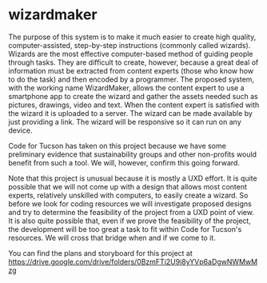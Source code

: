 # wizardmaker
The purpose of this system is to make it much easier to create high quality, computer-assisted, step-by-step instructions (commonly called wizards). Wizards are the most effective computer-based method of guiding people through tasks. They are difficult to create, however, because a great deal of information must be extracted from content experts (those who know how to do the task) and then encoded by a programmer. The proposed system, with the working name WizardMaker, allows the content expert to use a smartphone app to create the wizard and gather the assets needed such as pictures, drawings, video and text. When the content expert is satisfied with the wizard it is uploaded to a server. The wizard can be made available by just providing a link. The wizard will be responsive so it can run on any device.

Code for Tucson has taken on this project because we have some preliminary evidence that sustainability groups and other non-profits would benefit from such a tool.  We will, however, confirm this going forward.

Note that this project is unusual because it is mostly a UXD effort. It is quite possible that we will not come up with a design that allows most content experts, relatively unskilled with computers, to easily create a wizard. So before we look for coding resources we will investigate proposed designs and try to determine the feasibility of the project from a UXD point of view. It is also quite possible that, even if we prove the feasibility of the project, the development will be too great a task to fit within Code for Tucson's resources. We will cross that bridge when and if we come to it.

You can find the plans and storyboard for this project at https://drive.google.com/drive/folders/0BzmFTi2U9i8yYVp6aDgwNWMwMzg



